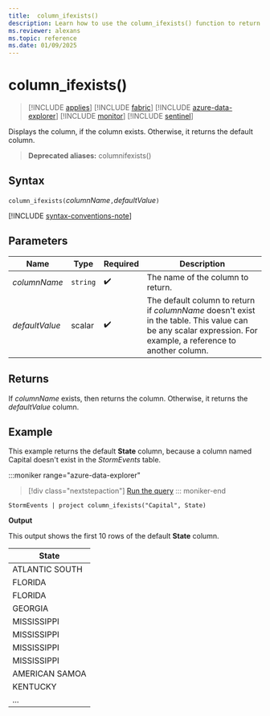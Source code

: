 ```yaml
---
title:  column_ifexists()
description: Learn how to use the column_ifexists() function to return a reference to the column if it exists.
ms.reviewer: alexans
ms.topic: reference
ms.date: 01/09/2025
---
```

# column_ifexists()

> [!INCLUDE [applies](../includes/applies-to-version/applies.md)] [!INCLUDE [fabric](../includes/applies-to-version/fabric.md)] [!INCLUDE [azure-data-explorer](../includes/applies-to-version/azure-data-explorer.md)] [!INCLUDE [monitor](../includes/applies-to-version/monitor.md)] [!INCLUDE [sentinel](../includes/applies-to-version/sentinel.md)]

Displays the column, if the column exists. Otherwise, it returns the default column.

> **Deprecated aliases:** columnifexists()

## Syntax

`column_ifexists(`*columnName*`,`*defaultValue*`)`

[!INCLUDE [syntax-conventions-note](../includes/syntax-conventions-note.md)]

## Parameters

| Name | Type | Required | Description |
|--|--|--|--|
| *columnName* | `string` |  :heavy_check_mark: | The name of the column to return.|
| *defaultValue* | scalar |  :heavy_check_mark: | The default column to return if *columnName* doesn't exist in the table. This value can be any scalar expression. For example, a reference to another column.|

## Returns

If *columnName* exists, then returns the column. Otherwise, it returns the *defaultValue* column.

## Example

This example returns the default **State** column, because a column named Capital doesn't exist in the *StormEvents* table.

:::moniker range="azure-data-explorer"
> [!div class="nextstepaction"]
> <a href="https://dataexplorer.azure.com/clusters/help/databases/Samples?query=H4sIAAAAAAAAAwsuyS%2FKdS1LzSspVqhRKCjKz0pNLlFIzs8pzc2Lz0xLrcgsLinWUHJOLMgsScxR0lEILkksSdUEAKw3fkE3AAAA" target="_blank">Run the query</a>
::: moniker-end

```kusto
StormEvents | project column_ifexists("Capital", State)
```

**Output**

This output shows the first 10 rows of the default **State** column.

| State |
|-------|
| ATLANTIC SOUTH |
| FLORIDA |
| FLORIDA |
| GEORGIA |
| MISSISSIPPI |
| MISSISSIPPI |
| MISSISSIPPI |
| MISSISSIPPI |
| AMERICAN SAMOA |
| KENTUCKY |
| ... |
